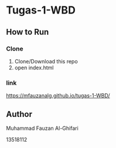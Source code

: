 # Tugas-1-WBD

## How to Run

### Clone
1. Clone/Download this repo
2. open index.html

### link
https://mfauzanalg.github.io/tugas-1-WBD/

## Author
Muhammad Fauzan Al-Ghifari

13518112
